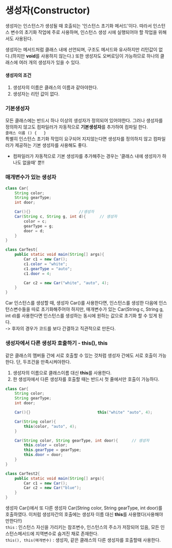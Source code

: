 # 생성자(Constructor)
 생성자는 인스턴스가 생성될 때 호출되는 '인스턴스 초기화 메서드'이다. 따라서 인스턴스 변수의 초기화 작업에 주로 사용하며, 인스턴스 생성 시에 실행되어야 할 작업을 위해서도 사용된다.

 생성자는 메서드처럼 클래스 내에 선언되며, 구조도 메서드와 유사하지만 리턴값이 없다.(하지만 **void**를 사용하지 않는다.) 또한 생성자도 오버로딩이 가능하므로 하나의 클래스에 여러 개의 생성자가 있을 수 있다.

 #### 생성자의 조건
 1. 생성자의 이름은 클래스의 이름과 같아야한다.
 2.  생성자는 리턴 값이 없다.


### 기본생성자
모든 클래스에는 반드시 하나 이상의 생성자가 정의되어 있어야한다. 그러나 생성자를 정의하지 않고도 컴파일러가 자동적으로 **기본생성자**를 추가하여 컴파일 한다.<br>
`클래스 이름 () {   }`<br>
특별히 인스턴스 초기화 작업이 요구되어 지지않는다면 생성자를 정의하지 않고 컴파일러가 제공하는 기본 생성자를 사용해도 좋다.<br>
* 컴파일러가 자동적으로 기본 생성자를 추가해주는 경우는 '클래스 내에 생성자가 하나도 없을때' 뿐!!

### 매개변수가 있는 생성자
```java
class Car{
    String color;
    String gearType;
    int door;

    Car(){}                     //생성자
    Car(String c, String g, int d){      // 생성자
        color = c;
        gearType = g;
        door = d;
    }
}

class CarTest{
    public static void main(String[] args){
        Car c1 = new Car();
        c1.color = "white";
        c1.gearType = "auto";
        c1.door = 4;

        Car c2 = new Car("white", "auto", 4);
    }
}
```
Car 인스턴스를 생성할 때, 생성자 Car()를 사용한다면, 인스턴스를 생성한 다음에 인스턴스변수들을 따로 초기화해주어야 하지만, 매개변수가 있는 Car(String c, String g, int d)를 사용한다면 인스턴스를 생성하는 동시에 원하는 값으로 초기화 할 수 있게 된다.<br>
-> 후자의 경우가 코드를 보다 간결하고 직관적으로 만든다.

### 생성자에서 다른 생성자 호출하기 - this(), this
같은 클래스의 멤버들 간에 서로 호출할 수 있는 것처럼 생성자 간에도 서로 호출이 가능한다. 단, 두조건을 만족시켜야한다.
1. 생성자의 이름으로 클래스이름 대신 **this**를 사용한다.
2. 한 생성자에서 다른 생성자를 호출할 때는 반드시 첫 줄에서만 호출이 가능하다.
```java
class Car{
    String color;
    String gearType;
    int door;

    Car(){}                             this("white" "auto", 4);        //Car(String c, String g, int d)를 호출

    Car(String color){
        this(color, "auto", 4);
    }

    Car(String color, String gearType, int door){      // 생성자
        this.color = color;
        this.gearType = gearType;
        this.door = door;
    }
}

class CarTest2{
    public static void main(String[] args){
        Car c1 = new Car();
        Car c2 = new Car("blue");
    }
}
```
생성자 Car()에서 또 다른 생성자 Car(String color, String gearType, int door)를 호출하였다. 이처럼 생성자간의 호출에는 생성자 이름 대신 **this**를 사용했다(사용해야만한다!!)
<br>
`this` : 인스턴스 자신을 가리키는 참조변수, 인스턴스의 주소가 저장되어 있음, 모든 인스턴스메서드에 지역변수로 숨겨진 채로 존재한다.<br>
`this(), this(매개변수)` : 생성자, 같은 클래스의 다른 생성자를 호출할때 사용한다. 
